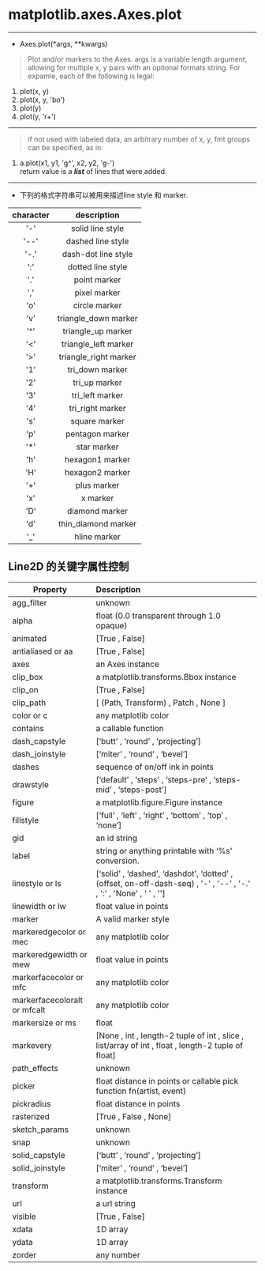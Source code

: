 
# matplotlib.axes.Axes.plot
___
* Axes.plot(*args, **kwargs)

> Plot and/or markers to the Axes. args is a variable length argument, allowing for multiple x, y pairs with an optional formats string. For expamle, each of the following is legal:
 1. plot(x, y)
 2. plot(x, y, 'bo')
 3. plot(y)
 4. plot(y, 'r+')
____
> if not used with labeled data, an arbitrary number of x, y, fmt groups can be specified, as in:  
 1. a.plot(x1, y1, 'g^', x2, y2, 'g-')  
return value is a ***list*** of lines that were added.

___
* 下列的格式字符串可以被用来描述line style 和 marker.  

| character | description |   
|:---------:|:-----------:|  
| '-' |	solid line style |
|'--'| 	dashed line style|
|'-.' |	dash-dot line style|
|':' |	dotted line style|
|'.' |	point marker|
|',' |	pixel marker|
|'o' |	circle marker|
|'v' |	triangle_down marker|
|'^' |	triangle_up marker|
|'<' |	triangle_left marker|
|'>'| 	triangle_right marker|
|'1'| 	tri_down marker|
|'2'| 	tri_up marker|
|'3'| 	tri_left marker|
|'4'| 	tri_right marker|
|'s'| 	square marker|
|'p'| 	pentagon marker|
|'*'| 	star marker|
|'h'| 	hexagon1 marker|
|'H' |	hexagon2 marker|
|'+'| 	plus marker|
|'x' |	x marker|
|'D' |	diamond marker|
|'d' |	thin_diamond marker|
|'_' |	hline marker|

## Line2D 的关键字属性控制

  Property |	Description
-----------|:-----------------
agg_filter |	unknown
alpha 	   |float (0.0 transparent through 1.0 opaque)
animated 	| [True , False]
antialiased or aa |	[True , False]
axes   | 	an Axes instance
clip_box | 	a matplotlib.transforms.Bbox instance
clip_on |	[True , False]
clip_path |	[ (Path, Transform) , Patch , None ]
color or c | 	any matplotlib color
contains | 	a callable function
dash_capstyle |	[‘butt’ , ‘round’ , ‘projecting’]
dash_joinstyle |	[‘miter’ , ‘round’ , ‘bevel’]
dashes |	sequence of on/off ink in points
drawstyle |	[‘default’ , ‘steps’ , ‘steps-pre’ , ‘steps-mid’ , ‘steps-post’]
figure |	a matplotlib.figure.Figure instance
fillstyle |	[‘full’ , ‘left’ , ‘right’ , ‘bottom’ , ‘top’ , ‘none’]
gid   | 	an id string
label |	string or anything printable with ‘%s’ conversion.
linestyle or ls  |	[‘solid’ , ‘dashed’, ‘dashdot’, ‘dotted’ , (offset, on-off-dash-seq) , '-' , '--' , '-.' , ':' , 'None' , ' ' , '']
linewidth or lw | 	float value in points
marker |	A valid marker style
markeredgecolor or mec |	any matplotlib color
markeredgewidth or mew |	float value in points
markerfacecolor or mfc |	any matplotlib color
markerfacecoloralt or mfcalt |	any matplotlib color
markersize or ms |	float
markevery |	[None , int , length-2 tuple of int , slice , list/array of int , float , length-2 tuple of float]
path_effects |	unknown
picker |	float distance in points or callable pick function fn(artist, event)
pickradius |	float distance in points
rasterized |	[True , False , None]
sketch_params |	unknown
snap |	unknown
solid_capstyle | 	[‘butt’ , ‘round’ , ‘projecting’]
solid_joinstyle |	[‘miter’ , ‘round’ , ‘bevel’]
transform |	a matplotlib.transforms.Transform instance
url |	a url string
visible |	[True , False]
xdata |	1D array
ydata |	1D array
zorder |	any number
